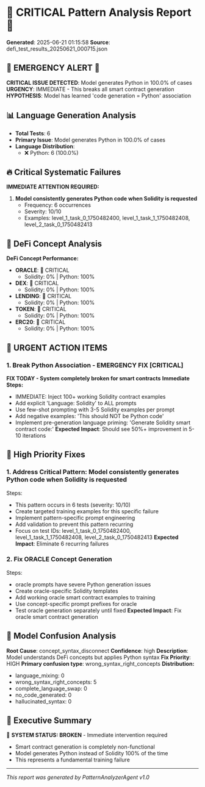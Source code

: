 # 🚨 CRITICAL Pattern Analysis Report 🚨

**Generated**: 2025-06-21 01:15:58
**Source**: defi_test_results_20250621_000715.json

## 🚨 EMERGENCY ALERT 🚨
**CRITICAL ISSUE DETECTED**: Model generates Python in 100.0% of cases
**URGENCY**: IMMEDIATE - This breaks all smart contract generation
**HYPOTHESIS**: Model has learned 'code generation = Python' association

## 📊 Language Generation Analysis
- **Total Tests**: 6
- **Primary Issue**: Model generates Python in 100.0% of cases
- **Language Distribution**:
  - ❌ Python: 6 (100.0%)

## 🔥 Critical Systematic Failures
**IMMEDIATE ATTENTION REQUIRED:**
1. **Model consistently generates Python code when Solidity is requested**
   - Frequency: 6 occurrences
   - Severity: 10/10
   - Examples: level_1_task_0_1750482400, level_1_task_1_1750482408, level_2_task_0_1750482413

## 🏦 DeFi Concept Analysis
**DeFi Concept Performance:**
- **ORACLE**: 🚨 CRITICAL
  - Solidity: 0% | Python: 100%
- **DEX**: 🚨 CRITICAL
  - Solidity: 0% | Python: 100%
- **LENDING**: 🚨 CRITICAL
  - Solidity: 0% | Python: 100%
- **TOKEN**: 🚨 CRITICAL
  - Solidity: 0% | Python: 100%
- **ERC20**: 🚨 CRITICAL
  - Solidity: 0% | Python: 100%

## 🚨 URGENT ACTION ITEMS
### 1. Break Python Association - EMERGENCY FIX [CRITICAL]
**FIX TODAY - System completely broken for smart contracts**
**Immediate Steps:**
- IMMEDIATE: Inject 100+ working Solidity contract examples
- Add explicit 'Language: Solidity' to ALL prompts
- Use few-shot prompting with 3-5 Solidity examples per prompt
- Add negative examples: 'This should NOT be Python code'
- Implement pre-generation language priming: 'Generate Solidity smart contract code:'
**Expected Impact**: Should see 50%+ improvement in 5-10 iterations

## 🔧 High Priority Fixes
### 1. Address Critical Pattern: Model consistently generates Python code when Solidity is requested
Steps:
- This pattern occurs in 6 tests (severity: 10/10)
- Create targeted training examples for this specific failure
- Implement pattern-specific prompt engineering
- Add validation to prevent this pattern recurring
- Focus on test IDs: level_1_task_0_1750482400, level_1_task_1_1750482408, level_2_task_0_1750482413
**Expected Impact**: Eliminate 6 recurring failures

### 2. Fix ORACLE Concept Generation
Steps:
- oracle prompts have severe Python generation issues
- Create oracle-specific Solidity templates
- Add working oracle smart contract examples to training
- Use concept-specific prompt prefixes for oracle
- Test oracle generation separately until fixed
**Expected Impact**: Fix oracle smart contract generation

## 🧠 Model Confusion Analysis
**Root Cause**: concept_syntax_disconnect
**Confidence**: high
**Description**: Model understands DeFi concepts but applies Python syntax
**Fix Priority**: HIGH
**Primary confusion type**: wrong_syntax_right_concepts
**Distribution:**
- language_mixing: 0
- wrong_syntax_right_concepts: 5
- complete_language_swap: 0
- no_code_generated: 0
- hallucinated_syntax: 0

## 📝 Executive Summary
🚨 **SYSTEM STATUS: BROKEN** - Immediate intervention required
- Smart contract generation is completely non-functional
- Model generates Python instead of Solidity 100% of the time
- This represents a fundamental training failure

---
*This report was generated by PatternAnalyzerAgent v1.0*